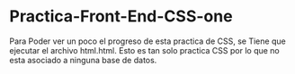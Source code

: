 # Practica-Front-End-CSS-one
Para Poder ver un poco el progreso de esta practica de CSS, se Tiene que ejecutar el archivo html.html.
Esto es tan solo practica CSS por lo que no esta asociado a ninguna base de datos.
